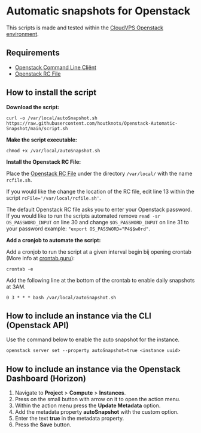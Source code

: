 # Automatic snapshots for Openstack
This scripts is made and tested within the [CloudVPS Openstack environment](https://cloudvps.com/openstack).

## Requirements 
 - [Openstack Command Line Cliënt](https://www.cloudvps.com/knowledgebase/entry/2856-openstack-cli-tools-installation/)
 - [Openstack RC File](https://www.cloudvps.com/knowledgebase/entry/2856-openstack-cli-tools-installation/#Openstack%20RC%20FILE )
 
## How to install the script
**Download the script:**
```
curl -o /var/local/autoSnapshot.sh https://raw.githubusercontent.com/houtknots/Openstack-Automatic-Snapshot/main/script.sh
```

**Make the script executable:**
```
chmod +x /var/local/autoSnapshot.sh
```

**Install the Openstack RC File:**

Place the [Openstack RC File](https://www.cloudvps.com/knowledgebase/entry/2856-openstack-cli-tools-installation/#Openstack%20RC%20FILE) under the directory `/var/local/` with the name `rcfile.sh`.


If you would like the change the location of the RC file, edit line 13 within the script `rcFile='/var/local/rcfile.sh'`.


The default Openstack RC file asks you to enter your Openstack password. If you would like to run the scripts automated remove `read -sr OS_PASSWORD_INPUT` on line 30 and change `$OS_PASSWORD_INPUT` on line 31 to your password example: `"export OS_PASSWORD="P4$$w0rd"`.

**Add a cronjob to automate the script:**

Add a cronjob to run the script at a given interval begin bij opening crontab (More info at [crontab.guru](https://crontab.guru/)):
```
crontab -e
```

Add the following line at the bottom of the crontab to enable daily snapshots at 3AM.
```
0 3 * * * bash /var/local/autoSnapshot.sh
```

## How to include an instance via the CLI (Openstack API)
Use the command below to enable the auto snapshot for the instance.
```
openstack server set --property autoSnapshot=true <instance uuid>
```

## How to include an instance via the Openstack Dashboard (Horizon)
1. Navigate to **Project** > **Compute** > **Instances**.
2. Press on the small button with arrow on it to open the action menu.
3. Within the action menu press the **Update Metadata** option.
4. Add the metadata property **autoSnapshot** with the custom option.
5. Enter the text **true** in the metadata property.
6. Press the **Save** button.
